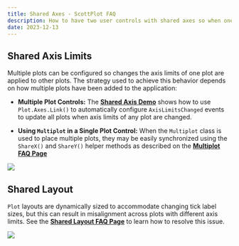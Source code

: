 ```yaml
---
title: Shared Axes - ScottPlot FAQ
description: How to have two user controls with shared axes so when one pans, the other pans automatically
date: 2023-12-13
---
```


## Shared Axis Limits

Multiple plots can be configured so changes the axis limits of one plot are applied to other plots. The strategy used to achieve this behavior depends on how multiple plots have been added to the application:

* **Multiple Plot Controls:** The [**Shared Axis Demo**](/demo/5.0/#shared-axes) shows how to use `Plot.Axes.Link()` to automatically configure `AxisLimitsChanged` events to update all plots when axis limits of any plot are changed.

* **Using `Multiplot` in a Single Plot Control:** When the `Multiplot` class is used to place multiple plots, they may be easily synchronized using the `ShareX()` and `ShareY()` helper methods as described on the [**Multiplot FAQ Page**](../multiplot)

![](/images/demo/5.0/linked-axes.gif)

## Shared Layout

`Plot` layouts are dynamically sized to accommodate changing tick label sizes, but this can result in misalignment across plots with different axis limits. See the [**Shared Layout FAQ Page**](../shared-layout) to learn how to resolve this issue.

![](/images/faq/multiplot/multiplot-alignment.png)